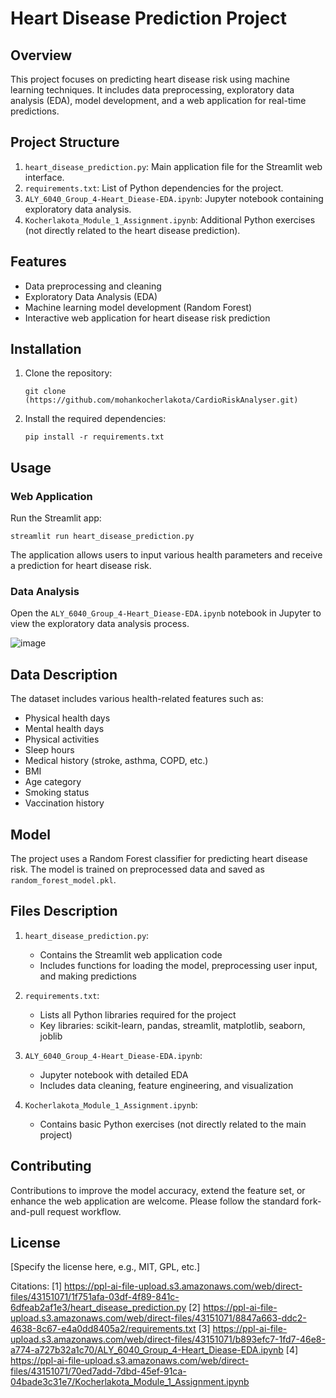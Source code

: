 # Heart Disease Prediction Project

## Overview

This project focuses on predicting heart disease risk using machine learning techniques. It includes data preprocessing, exploratory data analysis (EDA), model development, and a web application for real-time predictions.

## Project Structure

1. `heart_disease_prediction.py`: Main application file for the Streamlit web interface.
2. `requirements.txt`: List of Python dependencies for the project.
3. `ALY_6040_Group_4-Heart_Diease-EDA.ipynb`: Jupyter notebook containing exploratory data analysis.
4. `Kocherlakota_Module_1_Assignment.ipynb`: Additional Python exercises (not directly related to the heart disease prediction).

## Features

- Data preprocessing and cleaning
- Exploratory Data Analysis (EDA)
- Machine learning model development (Random Forest)
- Interactive web application for heart disease risk prediction

## Installation

1. Clone the repository:
   ```
   git clone (https://github.com/mohankocherlakota/CardioRiskAnalyser.git)
   ```

2. Install the required dependencies:
   ```
   pip install -r requirements.txt
   ```

## Usage

### Web Application

Run the Streamlit app:

```
streamlit run heart_disease_prediction.py
```

The application allows users to input various health parameters and receive a prediction for heart disease risk.

### Data Analysis

Open the `ALY_6040_Group_4-Heart_Diease-EDA.ipynb` notebook in Jupyter to view the exploratory data analysis process.

![image](https://github.com/user-attachments/assets/7459b093-dbad-4b7a-a6ea-0c13c9a44f1f)


## Data Description

The dataset includes various health-related features such as:

- Physical health days
- Mental health days
- Physical activities
- Sleep hours
- Medical history (stroke, asthma, COPD, etc.)
- BMI
- Age category
- Smoking status
- Vaccination history

## Model

The project uses a Random Forest classifier for predicting heart disease risk. The model is trained on preprocessed data and saved as `random_forest_model.pkl`.

## Files Description

1. `heart_disease_prediction.py`:
   - Contains the Streamlit web application code
   - Includes functions for loading the model, preprocessing user input, and making predictions

2. `requirements.txt`:
   - Lists all Python libraries required for the project
   - Key libraries: scikit-learn, pandas, streamlit, matplotlib, seaborn, joblib

3. `ALY_6040_Group_4-Heart_Diease-EDA.ipynb`:
   - Jupyter notebook with detailed EDA
   - Includes data cleaning, feature engineering, and visualization

4. `Kocherlakota_Module_1_Assignment.ipynb`:
   - Contains basic Python exercises (not directly related to the main project)

## Contributing

Contributions to improve the model accuracy, extend the feature set, or enhance the web application are welcome. Please follow the standard fork-and-pull request workflow.

## License

[Specify the license here, e.g., MIT, GPL, etc.]

Citations:
[1] https://ppl-ai-file-upload.s3.amazonaws.com/web/direct-files/43151071/1f751afa-03df-4f89-841c-6dfeab2af1e3/heart_disease_prediction.py
[2] https://ppl-ai-file-upload.s3.amazonaws.com/web/direct-files/43151071/8847a663-ddc2-4638-8c67-e4a0dd8405a2/requirements.txt
[3] https://ppl-ai-file-upload.s3.amazonaws.com/web/direct-files/43151071/b893efc7-1fd7-46e8-a774-a727b32a1c70/ALY_6040_Group_4-Heart_Diease-EDA.ipynb
[4] https://ppl-ai-file-upload.s3.amazonaws.com/web/direct-files/43151071/70ed7add-7dbd-45ef-91ca-04bade3c31e7/Kocherlakota_Module_1_Assignment.ipynb
